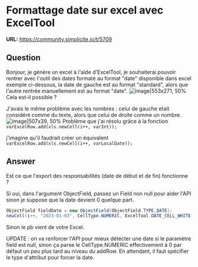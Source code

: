 # Formattage date sur excel avec ExcelTool

**URL:** https://community.simplicite.io/t/5709

## Question
Bonjour, je génère un excel à l'aide d'ExcelTool, je souhaiterai pouvoir rentrer avec l'outil des dates formaté au format "date" disponible dans excel 
exemple ci-dessous, la date de gauche est au format "standard", alors que l'autre rentrée manuellement est au format "date".
![image|553x271, 50%](upload://acHO3e2NH5uGK3LMUz7yUkUWoyx.png)
Cela est-il possible ?

J'avais le même problème avec les nombres : celui de gauche etait considéré comme du texte, alors que celui de droite comme un nombre.
![image|507x39, 50%](upload://8uF1k3wxbhF0DzvkN1xVIv2sNxC.png)
Problème que j'ai résolu grâce à la fonction
 `varExcelRow.add(xls.newCell(i++, varInt));
`

j'imagine qu'il faudrait créer un équivalent
 `varExcelRow.add(xls.newCell(i++, varLocalDate));`

## Answer
Est ce que l'export des responsabilités (date de début et de fin) fonctionne ?

Si oui, dans l'argument ObjectField, passez un Field non null pour aider l'API sinon je suppose que la date devient 0 quelque part.

```java
ObjectField fieldDate = new ObjectField(ObjectField.TYPE_DATE);
newCell(i++, "2023-01-03", CellType.NUMERIC, ExcelTool.DATE_CELL_WHITE, fieldDate);
```

Sinon le pb vient de votre Excel.

UPDATE : on va renforcer l'API pour mieux détecter une date si le paramètre field est null, sinon ça parse le CellType.NUMERIC effectivement à 0 par défaut un peu plus tard au niveau du addRow. En attendant, il faut spécifier le type d'attribut pour forcer la date.
